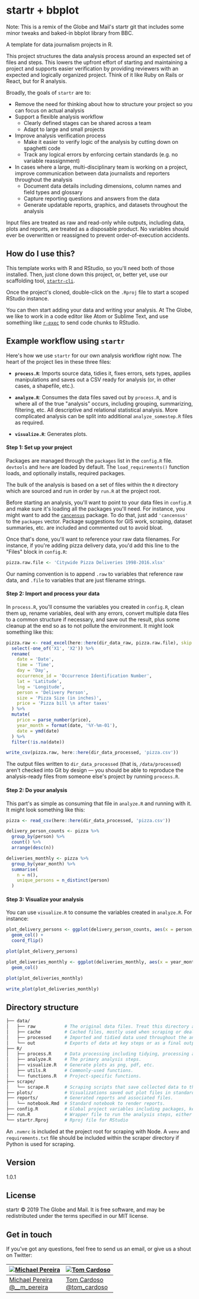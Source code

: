 # startr + bbplot

Note: This is a remix of the Globe and Mail's startr git that includes some minor tweaks and baked-in bbplot library from BBC.

A template for data journalism projects in R.

This project structures the data analysis process around an expected set of files and steps. This lowers the upfront effort of starting and maintaining a project and supports easier verification by providing reviewers with an expected and logically organized project. Think of it like Ruby on Rails or React, but for R analysis.

Broadly, the goals of `startr` are to:

* Remove the need for thinking about how to structure your project so you can focus on actual analysis
* Support a flexible analysis workflow
  * Clearly defined stages can be shared across a team
  * Adapt to large and small projects
* Improve analysis verification process
  * Make it easier to verify logic of the analysis by cutting down on spaghetti code
  * Track any logical errors by enforcing certain standards (e.g. no variable reassignment)
* In cases where a large, multi-disciplinary team is working on a project, improve communication between data journalists and reporters throughout the analysis
  * Document data details including dimensions, column names and field types and glossary
  * Capture reporting questions and answers from the data
  * Generate updatable reports, graphics, and datasets throughout the analysis

Input files are treated as raw and read-only while outputs, including data, plots and reports, are treated as a disposable product. No variables should ever be overwritten or reassigned to prevent order-of-execution accidents.


## How do I use this?

This template works with R and RStudio, so you'll need both of those installed. Then, just clone down this project, or, better yet, use our scaffolding tool, [`startr-cli`](https://www.github.com/globeandmail/startr-cli).

Once the project's cloned, double-click on the `.Rproj` file to start a scoped RStudio instance.

You can then start adding your data and writing your analysis. At The Globe, we like to work in a code editor like Atom or Sublime Text, and use something like [`r-exec`](https://atom.io/packages/r-exec) to send code chunks to RStudio.


## Example workflow using `startr`

Here's how we use `startr` for our own analysis workflow right now. The heart of the project lies in these three files:

* **`process.R`**: Imports source data, tidies it, fixes errors, sets types, applies manipulations and saves out a CSV ready for analysis (or, in other cases, a shapefile, etc.).

* **`analyze.R`**: Consumes the data files saved out by `process.R`, and is where all of the true "analysis" occurs, including grouping, summarizing, filtering, etc. All descriptive and relational statistical analysis. More complicated analysis can be split into additional `analyze_somestep.R` files as required.

* **`visualize.R`**: Generates plots.

#### Step 1: Set up your project

Packages are managed through the `packages` list in the `config.R` file. `devtools` and `here` are loaded by default. The `load_requirements()` function loads, and optionally installs, required packages.

The bulk of the analysis is based on a set of files within the `R` directory which are sourced and run in order by `run.R` at the project root.

Before starting an analysis, you'll want to point to your data files in `config.R` and make sure it's loading all the packages you'll need. For instance, you might want to add the [`cancensus`](https://github.com/mountainMath/cancensus) package. To do that, just add `'cancensus'` to the `packages` vector. Package suggestions for GIS work, scraping, dataset summaries, etc.  are included and commented out to avoid bloat.

Once that's done, you'll want to reference your raw data filenames. For instance, if you're adding pizza delivery data, you'd add this line to the "Files" block in `config.R`:

```R
pizza.raw.file <- 'Citywide Pizza Deliveries 1998-2016.xlsx'
```

Our naming convention is to append `.raw` to variables that reference raw data, and `.file` to variables that are just filename strings.

#### Step 2: Import and process your data

In `process.R`, you'll consume the variables you created in `config.R`, clean them up, rename variables, deal with any errors, convert multiple data files to a common structure if necessary, and save out the result, plus some cleanup at the end so as to not pollute the environment. It might look something like this:

```R
pizza.raw <- read_excel(here::here(dir_data_raw, pizza.raw.file), skip = 2) %>%
  select(-one_of('X1', 'X2')) %>%
  rename(
    date = 'Date',
    time = 'Time',
    day = 'Day',
    occurrence_id = 'Occurrence Identification Number',
    lat = 'Latitude',
    lng = 'Longitude',
    person = 'Delivery Person',
    size = 'Pizza Size (in inches)',
    price = 'Pizza bill \n after taxes'
  ) %>%
  mutate(
    price = parse_number(price),
    year_month = format(date, '%Y-%m-01'),
    date = ymd(date)
  ) %>%
  filter(!is.na(date))

write_csv(pizza.raw, here::here(dir_data_processed, 'pizza.csv'))
```

The output files written to `dir_data_processed` (that is, `/data/processed`) aren't checked into Git by design — you should be able to reproduce the analysis-ready files from someone else's project by running `process.R`.

#### Step 2: Do your analysis

This part's as simple as consuming that file in `analyze.R` and running with it. It might look something like this:

```R
pizza <- read_csv(here::here(dir_data_processed, 'pizza.csv'))

delivery_person_counts <- pizza %>%
  group_by(person) %>%
  count() %>%
  arrange(desc(n))

deliveries_monthly <- pizza %>%
  group_by(year_month) %>%
  summarise(
    n = n(),
    unique_persons = n_distinct(person)
  )
```

#### Step 3: Visualize your analysis

You can use `visualize.R` to consume the variables created in `analyze.R`. For instance:

```R
plot_delivery_persons <- ggplot(delivery_person_counts, aes(x = person, y = n)) +
  geom_col() +
  coord_flip()

plot(plot_delivery_persons)

plot_deliveries_monthly <- ggplot(deliveries_monthly, aes(x = year_month, y = n)) +
  geom_col()

plot(plot_deliveries_monthly)

write_plot(plot_deliveries_monthly)
```

## Directory structure

```bash
├── data/
│   ├── raw           # The original data files. Treat this directory as read-only.
│   ├── cache         # Cached files, mostly used when scraping or dealing with packages such as `cancensus`
│   ├── processed     # Imported and tidied data used throughout the analysis.
│   └── out           # Exports of data at key steps or as a final output.
├── R/
│   ├── process.R     # Data processing including tidying, processing and manupulation.
│   ├── analyze.R     # The primary analysis steps.
│   ├── visualize.R   # Generate plots as png, pdf, etc.
│   ├── utils.R       # Commonly-used functions.
│   └── functions.R   # Project-specific functions.
├── scrape/
│   └── scrape.R      # Scraping scripts that save collected data to the `/data/raw/` directory.
├── plots/            # Visualizations saved out plot files in standard formats.
├── reports/          # Generated reports and associated files.
│   └── notebook.Rmd  # Standard notebook to render reports.
├── config.R          # Global project variables including packages, key project paths and data sources.
├── run.R             # Wrapper file to run the analysis steps, either inline or sourced from component R files.
└── startr.Rproj      # Rproj file for RStudio
```

An `.nvmrc` is included at the project root for scraping with Node. A `venv` and `requirements.txt` file should be included within the scraper directory if Python is used for scraping.

## Version

1.0.1

## License

startr © 2019 The Globe and Mail. It is free software, and may be redistributed under the terms specified in our MIT license.

## Get in touch

If you've got any questions, feel free to send us an email, or give us a shout on Twitter:

[![Michael Pereira](https://avatars0.githubusercontent.com/u/212666?v=3&s=200)](https://github.com/monkeycycle)| [![Tom Cardoso](https://avatars0.githubusercontent.com/u/2408118?v=3&s=200)](https://github.com/tomcardoso)
---|---
[Michael Pereira](mailto:mpereira@globeandmail.com) <br> [@__m_pereira](https://www.twitter.com/__m_pereira) | [Tom Cardoso](mailto:tcardoso@globeandmail.com) <br> [@tom_cardoso](https://www.twitter.com/tom_cardoso)
